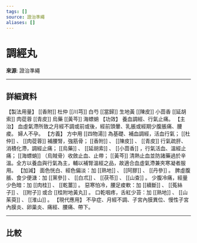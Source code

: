 ```yaml
---
tags: []
source: 證治準繩
aliases: []
---
```


# 調經丸

**來源**: 證治準繩  

---

## 詳細資料
【製法用量】 [[香附]] 杜仲 [[川芎]] 白芍 [[當歸]] 生地黃 [[陳皮]] 小茴香 [[延胡索]] 肉蓯蓉 [[青皮]] 烏藥 [[黃芩]] 海螵蛸
【功效】
養血調經、行氣止痛。
【主治】
血虛氣滯所致之月經不調或前或後，經前頭暈、乳脹或經期少腹脹痛、腰痠。
婦人不孕。
【方義】
方中用 [[四物湯]] 為基礎、補血調經，活血行氣； [[杜仲]] 、 [[肉蓯蓉]] 補腰腎，強筋骨； [[香附]] 、 [[陳皮]] 、 [[青皮]] 行氣疏肝、消積化滯，調經止痛； [[烏藥]] 、 [[延胡索]] 、 [[小茴香]] ，行氣活血、溫經止痛； [[海螵蛸]] （烏賊骨）收斂止血、止帶； [[黃芩]] 清熱止血並防諸藥過於辛溫。全方以養血與行氣為主，輔以補腎溫經之品，故適合血虛氣滯兼夾寒凝者服用。
【加減】
面色恍白、經色偏淡：加 [[熟地]] 、 [[阿膠]] 、 [[丹參]] 。
脾虛腹脹、食少便溏：加 [[黨參]] 、 [[白朮]] 、 [[茯苓]] 、 [[山查]] 。
少腹冷痛，經量少色暗：加 [[肉桂]] 、 [[乾薑]] 。
惡寒怕冷，腰足痠軟：加 [[續斷]] 、 [[菟絲子]] 、 [[附子]] 或合 [[桂附地黃丸]] 。
口乾咽疼，舌紅少苔：加 [[熟地]] 、 [[山茱萸]] 、 [[淮山]] 。
【現代應用】
不孕症、月經不調、子宮內膜異位、慢性子宮內膜炎、卵巢炎、痛經、腰痛、帶下。

---

## 比較
